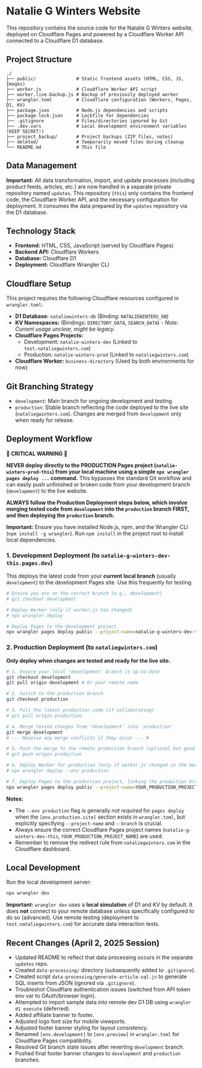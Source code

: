 # Natalie G Winters Website

This repository contains the source code for the Natalie G Winters website, deployed on Cloudflare Pages and powered by a Cloudflare Worker API connected to a Cloudflare D1 database.

## Project Structure

```
./
├── public/               # Static frontend assets (HTML, CSS, JS, Images)
├── worker.js             # Cloudflare Worker API script
├── worker.live.backup.js # Backup of previously deployed worker
├── wrangler.toml         # Cloudflare configuration (Workers, Pages, D1, KV)
├── package.json          # Node.js dependencies and scripts
├── package-lock.json     # Lockfile for dependencies
├── .gitignore            # Files/directories ignored by Git
├── .dev.vars             # Local development environment variables (KEEP SECRET!)
├── project_backup/       # Project backups (ZIP files, notes)
├── deleted/              # Temporarily moved files during cleanup
└── README.md             # This file
```

## Data Management

**Important:** All data transformation, import, and update processes (including product feeds, articles, etc.) are now handled in a separate private repository named `updates`. This repository (`this`) only contains the frontend code, the Cloudflare Worker API, and the necessary configuration for deployment. It consumes the data prepared by the `updates` repository via the D1 database.

## Technology Stack

*   **Frontend:** HTML, CSS, JavaScript (served by Cloudflare Pages)
*   **Backend API:** Cloudflare Workers
*   **Database:** Cloudflare D1
*   **Deployment:** Cloudflare Wrangler CLI

## Cloudflare Setup

This project requires the following Cloudflare resources configured in `wrangler.toml`:

*   **D1 Database:** `nataliewinters-db` (Binding: `NATALIEWINTERS_DB`)
*   **KV Namespaces:** (Bindings: `DIRECTORY_DATA`, `SEARCH_DATA`) - *Note: Current usage unclear, might be legacy.*
*   **Cloudflare Pages Projects:**
    *   Development: `natalie-winters-dev` (Linked to `test.nataliegwinters.com`)
    *   Production: `natalie-winters-prod` (Linked to `nataliegwinters.com`)
*   **Cloudflare Worker:** `business-directory` (Used by both environments for now)

## Git Branching Strategy

*   `development`: Main branch for ongoing development and testing.
*   `production`: Stable branch reflecting the code deployed to the live site (`nataliegwinters.com`). Changes are merged from `development` only when ready for release.

## Deployment Workflow

**🚨 CRITICAL WARNING 🚨**

**NEVER deploy directly to the PRODUCTION Pages project (`natalie-winters-prod-this`) from your local machine using a simple `npx wrangler pages deploy ...` command.** This bypasses the standard Git workflow and can easily push unfinished or broken code from your development branch (`development`) to the live website.

**ALWAYS follow the Production Deployment steps below, which involve merging tested code from `development` into the `production` branch FIRST, and then deploying the `production` branch.**

**Important:** Ensure you have installed Node.js, npm, and the Wrangler CLI (`npm install -g wrangler`). Run `npm install` in the project root to install local dependencies.

### 1. Development Deployment (to `natalie-g-winters-dev-this.pages.dev`)

This deploys the latest code from your **current local branch** (usually `development`) to the development Pages site. Use this frequently for testing.

```bash
# Ensure you are on the correct branch (e.g., development)
# git checkout development

# Deploy Worker (only if worker.js has changed)
# npx wrangler deploy

# Deploy Pages to the development project
npx wrangler pages deploy public --project-name=natalie-g-winters-dev-this
```

### 2. Production Deployment (to `nataliegwinters.com`)

**Only deploy when changes are tested and ready for the live site.**

```bash
# 1. Ensure your local 'development' branch is up-to-date
git checkout development
git pull origin development # Or your remote name

# 2. Switch to the production branch
git checkout production

# 3. Pull the latest production code (if collaborating)
# git pull origin production

# 4. Merge tested changes from 'development' into 'production'
git merge development
# --- Resolve any merge conflicts if they occur --- #

# 5. Push the merge to the remote production branch (optional but good practice)
# git push origin production

# 6. Deploy Worker for production (only if worker.js changed in the merge)
# npx wrangler deploy --env production

# 7. Deploy Pages to the production project, linking the production branch
npx wrangler pages deploy public --project-name=YOUR_PRODUCTION_PROJECT_NAME --branch=production
```

**Notes:**
*   The `--env production` flag is generally *not required* for `pages deploy` when the `[env.production.site]` section exists in `wrangler.toml`, but explicitly specifying `--project-name` and `--branch` is crucial.
*   Always ensure the correct Cloudflare Pages project names (`natalie-g-winters-dev-this`, `YOUR_PRODUCTION_PROJECT_NAME`) are used.
*   Remember to remove the redirect rule from `nataliegwinters.com` in the Cloudflare dashboard.

## Local Development

Run the local development server:

```bash
npx wrangler dev
```

**Important:** `wrangler dev` uses a **local simulation** of D1 and KV by default. It does **not** connect to your remote database unless specifically configured to do so (advanced). Use remote testing (deployment to `test.nataliegwinters.com`) for accurate data interaction tests.

## Recent Changes (April 2, 2025 Session)

*   Updated README to reflect that data processing occurs in the separate `updates` repo.
*   Created `data-processing/` directory (subsequently added to `.gitignore`).
*   Created script `data-processing/generate-article-sql.js` to generate SQL inserts from JSON (ignored via `.gitignore`).
*   Troubleshot Cloudflare authentication issues (switched from API token env var to OAuth/browser login).
*   Attempted to import sample data into remote dev D1 DB using `wrangler d1 execute` (deferred).
*   Added affiliate banner to footer.
*   Adjusted logo font size for mobile viewports.
*   Adjusted footer banner styling for layout consistency.
*   Renamed `[env.development]` to `[env.preview]` in `wrangler.toml` for Cloudflare Pages compatibility.
*   Resolved Git branch state issues after reverting `development` branch.
*   Pushed final footer banner changes to `development` and `production` branches. 